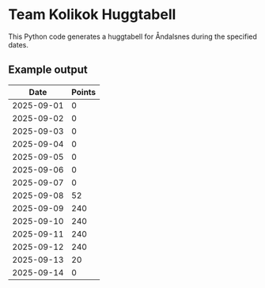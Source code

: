 # Team Kolikok Huggtabell

This Python code generates a huggtabell for Åndalsnes during the specified dates.

## Example output

| Date       | Points |
|------------|--------|
| 2025-09-01 | 0      |
| 2025-09-02 | 0      |
| 2025-09-03 | 0      |
| 2025-09-04 | 0      |
| 2025-09-05 | 0      |
| 2025-09-06 | 0      |
| 2025-09-07 | 0      |
| 2025-09-08 | 52     |
| 2025-09-09 | 240    |
| 2025-09-10 | 240    |
| 2025-09-11 | 240    |
| 2025-09-12 | 240    |
| 2025-09-13 | 20     |
| 2025-09-14 | 0      |